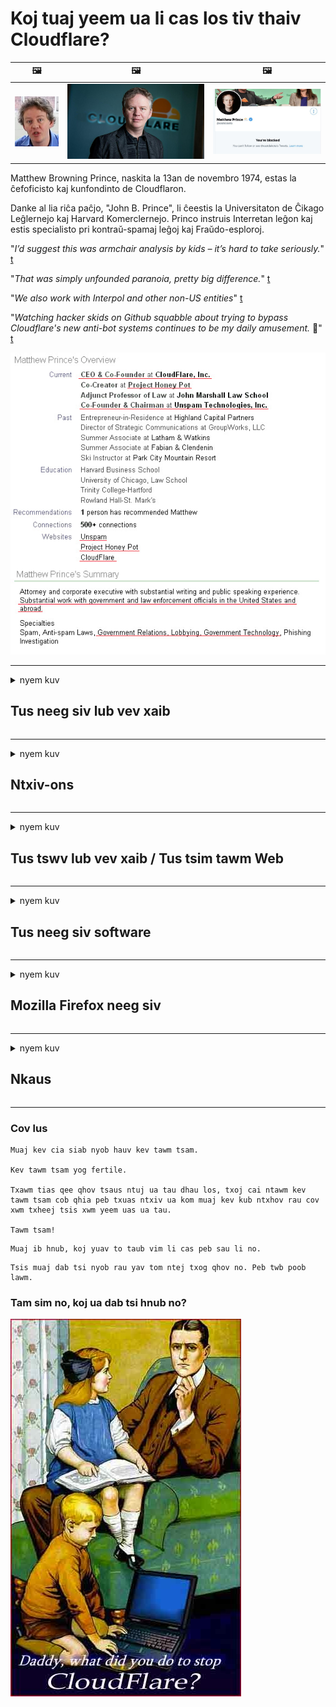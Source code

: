 # Koj tuaj yeem ua li cas los tiv thaiv Cloudflare?

| 🖼 | 🖼 | 🖼 |
| --- | --- | --- |
| ![](../image/matthew_prince_teen.jpg) | ![](../image/matthew_prince.jpg) | ![](../image/blockedbymatthewprince.jpg) |


Matthew Browning Prince, naskita la 13an de novembro 1974, estas la ĉefoficisto kaj kunfondinto de Cloudflaron.

Danke al lia riĉa paĉjo, "John B. Prince", li ĉeestis la Universitaton de Ĉikago Leĝlernejo kaj Harvard Komerclernejo.
Princo instruis Interretan leĝon kaj estis specialisto pri kontraŭ-spamaj leĝoj kaj Fraŭdo-esploroj.


"*I’d suggest this was armchair analysis by kids – it’s hard to take seriously.*" [t](https://www.theguardian.com/technology/2015/nov/19/cloudflare-accused-by-anonymous-helping-isis)

"*That was simply unfounded paranoia, pretty big difference.*"  [t](https://twitter.com/xxdesmus/status/992757936123359233)

"*We also work with Interpol and other non-US entities*" [t](https://twitter.com/eastdakota/status/1203028504184360960)

"*Watching hacker skids on Github squabble about trying to bypass Cloudflare's new anti-bot systems continues to be my daily amusement.* 🍿" [t](https://twitter.com/eastdakota/status/1273277839102656515)


![](../image/whoismp.jpg)

---


<details>
<summary>nyem kuv

## Tus neeg siv lub vev xaib
</summary>


- Yog tias lub vev xaib uas koj nyiam siv Cloudflare, qhia lawv kom tsis txhob siv Cloudflare.
  - Whining ntawm social media xws li Facebook, Reddit, Twitter lossis Mastodon ua rau tsis muaj qhov txawv. [Kev nqis tes yog nrov dua li hashtags.](https://twitter.com/phyzonloop/status/1274132092490862594)
  - Sim hu rau tus tswv lub vev xaib yog tias koj xav ua koj tus kheej muaj txiaj ntsig.

[Cloudflare hais tias](https://github.com/Eloston/ungoogled-chromium/issues/783):
```
Peb pom zoo kom koj ncav cuag cov thawj coj rau cov kev pabcuam tshwj xeeb lossis cov chaw uas koj khiav tawm hauv cov teebmeem thiab qhia koj qhov kev paub dhau los.
```

[Yog tias koj tsis thov nws, tus tswv lub vev xaib tsis paub qhov teeb meem no.](../PEOPLE.md)

![](../image/liberapay.jpg)

[Piv txwv zoo](https://counterpartytalk.org/t/turn-off-cloudflare-on-counterparty-co-plz/164/5).<br>
Koj tau tuaj me me xwb? [Tsa koj lub suab tam sim no.](https://github.com/maraoz/maraoz.github.io/issues/1) Piv txwv hauv qab no.

```
Koj tsuas yog pab rau kev tswj hwm kev lag luam thiab kev soj ntsuam huab hwm coj.
http://crimeflare.eu.org
```

```
Koj lub vev xaib yog nyob rau hauv kev ceev ntiag tug-tsim txom ntiag tug walled-vaj ntawm CloudFlare.
http://crimeflare.eu.org
```

- Siv qee lub sijhawm los nyeem lub vev xaib txoj cai ntiag tug.
  - yog tias lub vev xaib tom qab Cloudflare lossis lub vev xaib tau siv cov kev pabcuam txuas nrog Cloudflare.

Nws yuav tsum piav qhia qhov "Cloudflare" yog dab tsi, thiab thov kev tso cai los qhia koj cov ntaub ntawv nrog Cloudflare. Ua tsis tiav yuav ua rau kev ua txhaum kev ntseeg siab thiab lub vas sab hauv nqe lus nug yuav tsum raug zam.

[Qhov piv txwv txog txoj cai siv tau ntiag tug nyob ntawm no](https://archive.is/bDlTz) ("Subprocessors" > "Entity Name")

```
Kuv tau nyeem koj txoj cai ntiag tug thiab kuv nrhiav tsis tau lo lus Cloudflare.
Kuv tsis kam qhia cov ntaub ntawv nrog koj yog tias koj tseem pub kuv cov ntaub ntawv rau Cloudflare.
http://crimeflare.eu.org
```

Qhov no yog ib qho piv txwv ntawm cov cai ntiag tug uas tsis muaj lo lus Cloudflare.
[Liberland Jobs](https://archive.is/daKIr) [privacy policy](https://docsend.com/view/feiwyte):

![](../image/cfwontobey.jpg)

Cloudflare lawv muaj lawv txoj cai ntiag tug.
[Cloudflare hlub doxxing neeg.](https://www.reddit.com/r/GamerGhazi/comments/2s64fe/be_wary_reporting_to_cloudflare/)

Nov yog ua piv txwv zoo rau cov vev xaib daim ntawv sau npe.
AFAIK, xoom lub vev xaib ua qhov no. Koj puas yuav ntseeg lawv?

```
Los ntawm txhaj "Sau npe rau XYZ", koj pom zoo rau peb cov nqe lus ntawm kev pabcuam thiab kev lees paub tus kheej.
Koj kuj pom zoo qhia koj cov ntaub ntawv nrog Cloudflare thiab kuj pom zoo rau cloudflare cov lus qhia txog kev ceev ntiag tug.
Yog Cloudflare paim koj cov ntaub ntawv lossis yuav tsis cia koj txuas rau peb cov servers, nws tsis yog peb qhov txhaum. [*]

[ Sau npe ] [ Kuv tsis pom zoo ]
```
[*] [PEOPLE.md](../PEOPLE.md)


- Sim tsis txhob siv lawv cov kev pabcuam. Nco ntsoov koj tau raug saib los ntawm Cloudflare.
  - ["I'm in your TLS, sniffin' your passworz"](../image/iminurtls.jpg)

- Tshawb nrhiav rau lwm lub vas sab. Muaj lwm txoj hauv kev thiab muaj cib fim rau hauv internet!

- Hais koj cov phooj ywg siv Tor txhua hnub.
  - Kev tsis qhia npe yuav tsum yog tus qauv ntawm qhib internet!
  - [Nco ntsoov tias lub phiaj xwm Tor tsis nyiam qhov haujlwm no.](../HISTORY.md)

</details>

------

<details>
<summary>nyem kuv

## Ntxiv-ons
</summary>

- Yog tias koj lub browser yog Firefox, Tor Browser, lossis Ungoogled Chromium siv ib qho ntawm cov add-ons hauv qab no.
  - Yog tias koj xav ntxiv qhov tshiab ntxiv-rau nug txog nws ua ntej.


| Npe | Tus tsim tawm | Txhawb nqa | Thaiv tuaj yeem | Qhia tuaj yeem siv tau | Chrome |
| -------- | -------- | -------- | -------- | -------- | -------- |
| [Bloku Cloudflaron MITM-Atakon](../subfiles/about.bcma.md) | #Addon | [ ? ](http://crimeflare.eu.org/) | **Yog lawm**     | **Yog lawm**     |  **Yog lawm** |
| [Ĉu ligoj estas vundeblaj al MITM-atako?](../subfiles/about.ismm.md) | #Addon | [ ? ](http://crimeflare.eu.org/) | Tsis yog     | **Yog lawm**     |  **Yog lawm** |
| [Ĉu ĉi tiuj ligoj blokos Tor-uzanton?](../subfiles/about.isat.md) | #Addon | [ ? ](http://crimeflare.eu.org/) | Tsis yog     | **Yog lawm**     |  **Yog lawm** |
| [Block Cloudflare MITM Attack](https://trac.torproject.org/projects/tor/attachment/ticket/24351/block_cloudflare_mitm_attack-1.0.14.1-an%2Bfx.xpi)<br>[**DELETED BY TOR PROJECT**](../HISTORY.md) | nullius | [ ? ](../tool/block_cloudflare_mitm_fx), [Link](http://crimeflare.eu.org/) | **Yog lawm**     | **Yog lawm**     |  Tsis yog |
| [TPRB](http://34ahehcli3epmhbu2wbl6kw6zdfl74iyc4vg3ja4xwhhst332z3knkyd.onion/) | Sw | [ ? ](http://34ahehcli3epmhbu2wbl6kw6zdfl74iyc4vg3ja4xwhhst332z3knkyd.onion/) | **Yog lawm**     | **Yog lawm**     |  Tsis yog |
| [Detect Cloudflare](https://addons.mozilla.org/en-US/firefox/addon/detect-cloudflare/) | Frank Otto | [ ? ](https://github.com/traktofon/cf-detect) | Tsis yog     | **Yog lawm**     |  Tsis yog |
| [True Sight](https://addons.mozilla.org/en-US/firefox/addon/detect-cloudflare-plus/) | claustromaniac | [ ? ](https://github.com/claustromaniac/detect-cloudflare-plus) | Tsis yog     | **Yog lawm**     |  Tsis yog |
| [Which Cloudflare datacenter am I visiting?](https://addons.mozilla.org/en-US/firefox/addon/cf-pop/) | 依云 | [ ? ](https://github.com/lilydjwg/cf-pop) | Tsis yog     | **Yog lawm**     |  Tsis yog |


- "Decentraleyes" tuaj yeem nres kev txuas rau "CDNJS (Cloudflare)".
  - Nws tiv thaiv ntau ntawm cov kev thov los ntawm ncav tes tes hauj lwm, thiab ua haujlwm hauv cov ntaub ntawv hauv zos kom cov vev xaib tsis txhob tawg.
  - Tus tsim tawm teb: "[very concerning indeed](https://github.com/Synzvato/decentraleyes/issues/236#issuecomment-352049501)", "[widespread usage severely centralizes the web](https://github.com/Synzvato/decentraleyes/issues/251#issuecomment-366752049)"

- [Koj tseem tuaj yeem tshem lossis tsis ntseeg Cloudflare daim ntawv pov thawj los ntawm koj Daim Ntawv Pov Thawj Ua Haujlwm (CA).](https://www.ssl.com/how-to/remove-root-certificate-firefox/)

</details>

------

<details>
<summary>nyem kuv

## Tus tswv lub vev xaib / Tus tsim tawm Web
</summary>


![](../image/word_cloudflarefree.jpg)

- Tsis txhob siv Cloudflare kev daws teeb meem, Lub Sij Hawm.
  - Koj tuaj yeem ua kom zoo tshaj qhov ntawd, puas yog? [Ntawm no yog yuav ua li cas tshem tawm Cloudflare kev tso npe, phiaj xwm, thawj, lossis nyiaj txiag.](https://support.cloudflare.com/hc/en-us/articles/200167776-Removing-subscriptions-plans-domains-or-accounts)

| 🖼 | 🖼 |
| --- | --- |
| ![](../image/htmlalertcloudflare.jpg) | ![](../image/htmlalertcloudflare2.jpg) |

- Xav tau cov neeg muas zaub ntau? Koj paub Yeej Pov Vwj thiab Yaj Kub ces yog lawm. Hint yog "txoj kab saum toj".
  - [Nyob zoo, koj tau sau "Peb coj koj tus kheej yam tsis muaj txiaj ntsig" tab sis kuv tau txais "Yuam Kev 403 Forbidden Anonymous Proxy Tsis Tso Cai".](https://it.slashdot.org/story/19/02/19/0033255/stop-saying-we-take-your-privacy-and-security-seriously) Vim li cas koj thaiv Tor lossis VPN? Thiab yog vim li cas koj thaiv cov hlab ib ntus email?

![](../image/anonexist.jpg)

- Siv Cloudflare yuav ua rau kom muaj kev ntsaws. Cov qhua tuaj yeem tsis nkag mus rau koj lub vev xaib yog tias koj lub server poob qis lossis Cloudflare tau poob.
  - [Koj puas xav tias Cloudflare yeej tsis nqis dua?](https://www.ibtimes.com/cloudflare-down-not-working-sites-producing-504-gateway-timeout-errors-2618008) [Another](https://twitter.com/Jedduff/status/1097875615997399040) [sample](https://twitter.com/search?f=tweets&vertical=default&q=Cloudflare%20is%20having%20problems). [Need more](../PEOPLE.md)?

![](../image/cloudflareinternalerror.jpg)

- Siv Cloudflare los saib xyuas koj "API pabcuam", "software hloov tshiab server" lossis "RSS pub" yuav ua kev puas tsuaj rau koj cov neeg siv khoom. Ib tus neeg siv khoom hu koj thiab hais tias "Kuv tsis tuaj yeem siv koj tus lej API ntxiv lawm", thiab koj tsis paub dab tsi yog mus. Cloudflare tuaj yeem ntsiag to thaiv koj cov neeg siv khoom. Koj puas xav tias nws tsis ua li cas?
  - Muaj ntau tus neeg nyeem ntawv RSS thiab nyeem ntawv RSS nyeem online. Vim li cas koj thiaj li tshaj tawm RSS pub yog tias koj tsis pub neeg tuaj yeem sau npe?

![](../image/rssfeedovercf.jpg)

- Koj puas xav tau daim ntawv pov thawj HTTPS? Siv "Let's Encrypt" lossis cia li yuav nws los ntawm CA lub tuam txhab.

- Koj puas xav tau DNS server? Tsis tuaj yeem teeb tsa koj lub server? Yuav ua li cas txog lawv: [Hurricane Electric Free DNS](https://dns.he.net/), [Dyn.com](https://dyn.com/dns/), [1984 Hosting](https://www.1984hosting.com/), [Afraid.Org (Cov tswj hwm muab koj tus lej rho tawm yog tias koj siv TOR)](https://freedns.afraid.org/)
  - [Alternativoj al DNS](../subfiles/alternative.domaindns.md)

- Nrhiav kev pabcuam hosting? Pub dawb xwb? Yuav ua li cas txog lawv: [Onion Service](http://vww6ybal4bd7szmgncyruucpgfkqahzddi37ktceo3ah7ngmcopnpyyd.onion/en/security/network-security/tor/onionservices-best-practices), [Free Web Hosting Area](https://freewha.com/), [Autistici/Inventati Web Site Hosting](https://www.autinv5q6en4gpf4.onion/services/website), [Github Pages](https://pages.github.com/), [Surge](https://surge.sh/)
  - [Hloov rau Cloudflare](../subfiles/alternative.cloudflare.md)

- Koj tab tom siv "cloudflare-ipfs.com"? [Koj puas paub Cloudflare IPFS tsis zoo?](../PEOPLE.md)

- Nruab Nruab Web Application Firewall xws li OWASP thiab Fail2Ban ntawm koj lub server thiab teeb tsa nws kom raug.
  - Thaiv Tor tsis yog ib qho kev daws teeb meem. Tsis txhob rau txim rau txhua tus rau cov neeg siv tsis zoo.

- Hloov pauv lossis thaiv "Cloudflare Warp" cov neeg siv los ntawm kev nkag mus rau koj lub vev xaib. Thiab muab cov laj thawj yog tias koj tuaj yeem ua tau.

> Daim npe IP: "[Cloudflare qhov IP tam sim no yog qhov](cloudflare_inc/)"

> A: Thaiv xwb

```
server {
...
deny 173.245.48.0/20;
deny 103.21.244.0/22;
deny 103.22.200.0/22;
deny 103.31.4.0/22;
deny 141.101.64.0/18;
deny 108.162.192.0/18;
deny 190.93.240.0/20;
deny 188.114.96.0/20;
deny 197.234.240.0/22;
deny 198.41.128.0/17;
deny 162.158.0.0/15;
deny 104.16.0.0/12;
deny 172.64.0.0/13;
deny 131.0.72.0/22;
deny 2400:cb00::/32;
deny 2606:4700::/32;
deny 2803:f800::/32;
deny 2405:b500::/32;
deny 2405:8100::/32;
deny 2a06:98c0::/29;
deny 2c0f:f248::/32;
...
}
```

> B: Xa mus rau nplooj ntawv ceeb toom

```
http {
...
geo $iscf {
default 0;
173.245.48.0/20 1;
103.21.244.0/22 1;
103.22.200.0/22 1;
103.31.4.0/22 1;
141.101.64.0/18 1;
108.162.192.0/18 1;
190.93.240.0/20 1;
188.114.96.0/20 1;
197.234.240.0/22 1;
198.41.128.0/17 1;
162.158.0.0/15 1;
104.16.0.0/12 1;
172.64.0.0/13 1;
131.0.72.0/22 1;
2400:cb00::/32 1;
2606:4700::/32 1;
2803:f800::/32 1;
2405:b500::/32 1;
2405:8100::/32 1;
2a06:98c0::/29 1;
2c0f:f248::/32 1;
}
...
}

server {
...
if ($iscf) {rewrite ^ https://example.com/cfwsorry.php;}
...
}

<?php
header('HTTP/1.1 406 Not Acceptable');
echo <<<CLOUDFLARED
Thank you for visiting ourwebsite.com!<br />
We are sorry, but we can't serve you because your connection is being intercepted by Cloudflare.<br />
Please read http://crimeflare.eu.org for more information.<br />
CLOUDFLARED;
die();
```

- Teeb tsa Tor Onion Service lossis I2P insite yog tias koj ntseeg txoj kev ywj pheej thiab zoo siab tos txais cov neeg siv tsis qhia npe.

- Nug kom tau tswv yim los ntawm lwm tus Clearnet / Tor dual lub vev xaib ua haujlwm thiab ua phooj ywg tsis paub!

</details>

------

<details>
<summary>nyem kuv

## Tus neeg siv software
</summary>


- Discord siv CloudFlare. Xaiv? Peb pom zoo [**Briar** (Android)](https://f-droid.org/en/packages/org.briarproject.briar.android/), [Ricochet (PC)](https://ricochet.im/), [Tox + Tor (Android/PC)](https://tox.chat/download.html)
  - Briar suav nrog Tor daemon yog li koj tsis tas yuav nruab Orbot.
  - Qwtch cov neeg tsim khoom, Qhib tsis pub twg paub, tau tshem qhov project stop_cloudflare los ntawm lawv cov kev pabcuam git yam tsis tau ceeb toom.

- Yog tias koj siv Debian GNU / Linux, lossis cov ntawv nyeem txhua yam, kos npe: [bug #831835](https://bugs.debian.org/cgi-bin/bugreport.cgi?bug=831835). Thiab yog tias koj tuaj yeem, pab txheeb xyuas qhov thaj, thiab pab tus kws saib xyuas kom muaj qhov txiav txim siab zoo seb nws yuav tsum lees txais.

- Nco ntsoov pom zoo muab cov browsers no.

| Npe | Tus tsim tawm | Txhawb nqa | Tswv yim |
| -------- | -------- | -------- | -------- |
| [Ungoogled-Chromium](https://ungoogled-software.github.io/ungoogled-chromium-binaries/) | Eloston | [ ? ](https://github.com/Eloston/ungoogled-chromium) | PC (Win, Mac, Linux)  _!Tor_ |
| [Bromite](https://www.bromite.org/fdroid) | Bromite | [ ? ](https://github.com/bromite/bromite/issues) | Android  _!Tor_ |
| [Tor Browser](https://www.torproject.org/download/) | Tor Project | [ ? ](https://support.torproject.org/) | PC (Win, Mac, Linux)  _Tor_|
| [Tor Browser Android](https://www.torproject.org/download/) | Tor Project | [ ? ](https://support.torproject.org/) | Android  _Tor_|
| [Onion Browser](https://itunes.apple.com/us/app/onion-browser/id519296448?mt=8) | Mike Tigas | [ ? ](https://github.com/OnionBrowser/OnionBrowser/issues) | Apple iOS  _Tor_|
| [GNU/Icecat](https://www.gnu.org/software/gnuzilla/) | GNU | [ ? ](https://www.gnu.org/software/gnuzilla/) | PC (Linux) |
| [IceCatMobile](https://f-droid.org/en/packages/org.gnu.icecat/) | GNU | [ ? ](https://lists.gnu.org/mailman/listinfo/bug-gnuzilla) | Android |
| [Iridium Browser](https://iridiumbrowser.de/about/) | Iridium | [ ? ](https://github.com/iridium-browser/iridium-browser/) | PC (Win, Mac, Linux, OpenBSD) |


Lwm lub software ntiag tug yog tsis zoo. Qhov no tsis tau txhais hais tias Tor browser yog "zoo meej".
Tsis muaj 100% kev nyab xeeb tsis 100% ntiag tug hauv is taws nem thiab thev naus laus zis.

- Tsis xav siv Tor? Koj tuaj yeem siv txhua qhov browser nrog Tor daemon.
  - [Nco ntsoov tias lub phiaj xwm Tor tsis nyiam qhov no.](https://support.torproject.org/tbb/tbb-9/) Siv Tor Browser yog tias koj muaj peev xwm ua tau li ntawd.
- [Siv Chromium nrog Tor li cas](../subfiles/chromium_tor.md)


Cia peb tham txog lwm qhov software tsis pub lwm tus paub.

- [Yog tias koj xav siv Firefox, xaiv "Firefox ESR".](https://www.mozilla.org/en-US/firefox/organizations/)
  - [Firefox - Spyware Watchdog](https://spyware.neocities.org/articles/firefox.html)
  - [Firefox tsis lees txais kev hais lus dawb, txwv tsis pub hais lus dawb](https://web.archive.org/web/20200423010026/https://reclaimthenet.org/firefox-rejects-free-speech-bans-free-speech-commenting-plugin-dissenter-from-its-extensions-gallery/)
  - ["100+ downvotes. Nws zoo li nug tuam txhab lag luam software los lo rau ... software yog cia li dhau hnub no."](https://old.reddit.com/r/firefox/comments/gutdiw/weve_got_work_to_do_the_mozilla_blog/fslbbb6/)
  - [Uh, vim li cas Firefox qhia kev txhawb nqa kuv txuas rau kuv qhov URL bar?](https://www.reddit.com/r/firefox/comments/jybx2w/uh_why_is_firefox_showing_me_sponsored_links_in/)
  - [Mozilla - Dabntxwnyoog Incarnate](https://digdeeper.neocities.org/ghost/mozilla.html)

- [Nco ntsoov, Mozilla tab tom siv Cloudflare kev pabcuam.](https://www.robtex.com/dns-lookup/www.mozilla.org) [Lawv tseem tab tom siv Cloudflare's DNS kev pabcuam ntawm lawv cov khoom.](https://www.theregister.co.uk/2018/03/21/mozilla_testing_dns_encryption/)

- [Mozilla lees yuav daim pib no.](https://bugzilla.mozilla.org/show_bug.cgi?id=1426618)

- [Firefox tsom xam tias yog qhov kev tso dag.](https://github.com/mozilla-mobile/focus-android/issues/1743) [Lawv tau cog lus tias nws yuav xaim lub telemetry tab sis lawv hloov nws.](https://github.com/mozilla-mobile/focus-android/issues/4210)

- [PaleMoon / Basilisk tus tsim tawm hlub Cloudflare.](https://github.com/mozilla-mobile/focus-android/issues/1743#issuecomment-345993097)
  - [Pale Moon's Archive Server hacked thiab kis malware rau 18 Lub Hlis](https://www.reddit.com/r/privacytoolsIO/comments/cc808y/pale_moons_archive_server_hacked_and_spread/)
  - Nws tseem ntxub Tor siv - "[Cia nws tawm tsam Tor. Kuv xav tias feem ntau cov chaw yuav tsum ua siab phem rau Tor xaiv qhov kev tsim txom siab tshaj plaws.](https://github.com/yacy/yacy_search_server/issues/314#issuecomment-565932097)"

- [Waterfox muaj teeb meem "xov tooj hauv tsev" heev](https://spyware.neocities.org/articles/waterfox.html)

- [Google Chrome yog spyware.](https://www.gnu.org/proprietary/malware-google.en.html)
  - [Google xa koj cov haujlwm.](https://spyware.neocities.org/articles/chrome.html)

- [SRWare Hlau ua ntau cov xov tooj hauv tsev txuas.](https://spyware.neocities.org/articles/iron.html) Nws kuj txuas rau google domains.

- [Siab tawv Browser whitelist Facebook / Twitter trackers.](https://www.bleepingcomputer.com/news/security/facebook-twitter-trackers-whitelisted-by-brave-browser/)
  - [Nov yog teeb meem ntau.](https://spyware.neocities.org/articles/brave.html)
  - [binance koom siab ID](https://twitter.com/cryptonator1337/status/1269594587716374528)

- [Microsoft Edge cia Facebook khiav Flash code hauv qab cov neeg siv lub nraub qaum.](https://www.zdnet.com/article/microsoft-edge-lets-facebook-run-flash-code-behind-users-backs/)

- [Vivaldi tsis hwm koj tus kheej.](https://spyware.neocities.org/articles/vivaldi.html)

- [Opera spyware qib: Tsis tshua muaj neeg siab](https://spyware.neocities.org/articles/opera.html)

- Apple iOS: [Koj yuav tsum tsis txhob siv cov iOS txhua, feem ntau vim tias nws yog malware.](https://www.gnu.org/proprietary/malware-apple.html)

Yog li peb pom zoo kom cov lus saum toj no nkaus xwb. Tsis muaj dab tsi ntxiv.

</details>

------

<details>
<summary>nyem kuv

## Mozilla Firefox neeg siv
</summary>


- "Firefox Nightly" yuav xa cov lus debug-theem mus rau Mozilla servers yam tsis muaj kev xaiv tawm.
  - [Mozilla servers ua haujlwm rau Cloudflare](https://www.digwebinterface.com/?hostnames=www.mozilla.org%0D%0Amozilla.cloudflare-dns.com&type=&ns=resolver&useresolver=8.8.4.4&nameservers=)

- Nws yog qhov ua tau txwv tsis pub Firefox txuas rau Mozilla servers.
  - [Mozilla's policy-templates qhia](https://github.com/mozilla/policy-templates/blob/master/README.md)
  - Nco ntsoov cov lus qhia ua kom yuam kev no yuav tsis ua haujlwm ntxiv rau tom ntej vim tias Mozilla nyiam sau lawv tus kheej.
  - Siv firewall thiab DNS lim los thaiv lawv kom meej.

"`/distribution/policies.json`"

>     "WebsiteFilter": {
> 		"Block": [
> 		"*://*.mozilla.com/*",
> 		"*://*.mozilla.net/*",
> 		"*://*.mozilla.org/*",
> 		"*://webcompat.com/*",
> 		"*://*.firefox.com/*",
> 		"*://*.thunderbird.net/*",
> 		"*://*.cloudflare.com/*"
> 		]
>     },


- ~~Tshaj tawm cov kab ntawm mozilla tus tracker, qhia lawv kom tsis txhob siv Cloudflare.~~ Muaj ib daim ntawv tshaj tawm kab ntawm bugzilla. Coob tus neeg tau tshaj tawm lawv qhov kev txhawj xeeb, txawm li cas los xij cov kab muag tau zais los ntawm tus thawj coj hauv 2018 xyoo.

- Koj tuaj yeem cuam tshuam DoH hauv Firefox.
  - [Hloov chaw pabcuam DNS ua ntej ntawm firefox](../subfiles/change-firefox-dns.md)

![](../image/firefoxdns.jpg)

- [Yog tias koj xav siv qhov tsis yog ISP DNS, xav txog kev siv OpenNIC Tier2 DNS kev pabcuam lossis lwm tus tsis-Cloudflare DNS kev pabcuam.](https://wiki.opennic.org/start)
![](../image/opennic.jpg)
  - Thaiv Cloudflare nrog DNS. [Crimeflare DNS](../subfiles/service.publicdns.md)

- Koj tuaj yeem siv Tor ua DNS daws teeb meem. [Yog tias koj tsis yog Tor tus kws tshaj lij, nug nqe lus nug ntawm no.](https://tor.stackexchange.com/)

> **Yuav ua li cas?**
> 1. Rub tawm Tor thiab nruab nws rau koj lub khoos phis tawm.
> 2. Ntxiv cov kab no rau "torrc" cov ntaub ntawv.
> DNSPort 127.0.0.1:53
> 3. Rov Pib Tor.
> 4. Teem koj lub computer DNS server rau "127.0.0.1".

</details>

------

<details>
<summary>nyem kuv

## Nkaus
</summary>


- Qhia lwm tus nyob ib ncig ntawm koj txog kev phom sij ntawm Cloudflare.

- [Pab txhim kho cov chaw cia khoom no.](http://crimeflare.eu.org)
  - Ob daim npe, qhov sib cav tawm tsam nws thiab cov ntsiab lus.

- [Cov ntaub ntawv thiab ua rau pej xeem muaj qhov twg tsis ncaj ncees lawm nrog Cloudflare (thiab cov tuam txhab zoo sib xws), nco ntsoov hais txog lub chaw ntim khoom no thaum koj ua](http://crimeflare.eu.org) :)

- Tau ntau tus neeg siv Tor los ntawm lub neej ntawd yog li lawv tuaj yeem muaj lub vev xaib los ntawm qhov pom ntawm qhov sib txawv ntawm lub ntiaj teb.

- Pib pab pawg, hauv kev sib raug zoo xov xwm thiab meatspace, mob siab rau kom tso lub ntiaj teb los ntawm Cloudflare.

- Thaum twg tsim nyog, txuas rau cov pab pawg no rau ntawm lub chaw cia khoom no - qhov no tuaj yeem yog qhov chaw rau kev koom tes ua haujlwm ua ke ua ib pab.

- [Pib lub voos xwm kab uas tuaj yeem muab cov ntsiab lus tsis yog tuam txhab kev xaiv rau Cloudflare.](../subfiles/alternative.cloudflare.md)

- Qhia rau peb paub txog lwm txoj kev pab tau tsawg kawg yog muab ntau cov txheej txheem tiv thaiv tiv thaiv Cloudflare.

- Yog tias koj yog Cloudflare tus neeg siv khoom, teeb tsa koj tus kheej cov chaw ntiag tug, thiab tos kom lawv ua txhaum lawv.
  - [Tom qab ntawv nqa lawv nyob hauv qab tiv thaiv spam / tsis pub twg paub cov nqi.](https://twitter.com/thexpaw/status/1108424723233419264)

- Yog tias koj nyob hauv Tebchaws Meskas thiab lub vev xaib uas nug yog lub txhab nyiaj lossis tus account, sim coj cov kev cai lij choj nyob hauv Gramm ach Leach – Bliley Act, lossis Asmeskas nrog Txoj Cai Kev Rhuav Tsom thiab qhia rov qab rau peb tias koj tau txais kev deb npaum li cas Cov.

- Yog tias lub vev xaib yog tsoomfwv lub vev xaib, sim coj cov kev cai lij choj raws li txoj cai Kho 1 ntawm Tebchaws Asmeskas Cov Cai

- Yog tias koj yog pej xeem EU, tiv tauj lub vev xaib kom xa koj cov ntaub ntawv ntiag tug raws li General Cov Ntaub Ntawv Kev Tiv Thaiv. Yog tias lawv tsis kam muab koj cov ntaub ntawv rau koj, qhov ntawd yog kev ua txhaum txoj cai lij choj.

- Rau cov tuam txhab uas thov kom muaj kev pabcuam hauv lawv lub vev xaib sim qhia lawv li "kev tshaj tawm dag" rau cov neeg siv khoom tiv thaiv cov koom haum thiab BBB. Cloudflare cov vev xaib tau txais kev pab los ntawm Cloudflare servers.

- [ITU qhia hauv Teb Chaws Asmeskas hais tias Cloudflare tab tom pib loj txaus tias tsab cai lij choj tiv thaiv kev ua lag luam yuav raug txo qis rau lawv.](https://www.itu.int/en/ITU-T/Workshops-and-Seminars/20181218/Documents/Geoff_Huston_Presentation.pdf)

- Nws yog qhov tsis txaus siab tias GNU GPL version 4 tuaj yeem suav nrog cov ntaub ntawv tiv thaiv khaws cia cov cai tom qab cov kev pabcuam, uas yuav tsum tau siv rau txhua qhov GPLv4 thiab tom qab cov kev pabcuam uas tsawg kawg qhov cai tau nkag los ntawm cov khoom nruab nrab uas tsis cais cov neeg siv Tor.

- [Se vi uzas Mastodon bonvolu sekvi la konton Mitigator](../subfiles/service.altlink.md).

</details>

------

### Cov lus

```
Muaj kev cia siab nyob hauv kev tawm tsam.

Kev tawm tsam yog fertile.

Txawm tias qee qhov tsaus ntuj ua tau dhau los, txoj cai ntawm kev tawm tsam cob qhia peb txuas ntxiv ua kom muaj kev kub ntxhov rau cov xwm txheej tsis xwm yeem uas ua tau.

Tawm tsam!
```

```
Muaj ib hnub, koj yuav to taub vim li cas peb sau li no.
```

```
Tsis muaj dab tsi nyob rau yav tom ntej txog qhov no. Peb twb poob lawm.
```

### Tam sim no, koj ua dab tsi hnub no?


![](../image/stopcf.jpg)
